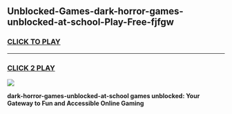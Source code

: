 
## Unblocked-Games-dark-horror-games-unblocked-at-school-Play-Free-fjfgw
<h3>
<a href="https://premium76.site?title=dark-horror-games-unblocked-at-school&ref=22A">CLICK TO PLAY</a></h3>
<hr>

<h3>
<a href="https://premium76.site?title=dark-horror-games-unblocked-at-school&ref=22A">CLICK 2 PLAY</a>
  
</h3>

<a href="https://premium76.site?title=dark-horror-games-unblocked-at-school&ref=22A"><img src="https://clearcache.store/games.png"></a>


**dark-horror-games-unblocked-at-school games unblocked: Your Gateway to Fun and Accessible Online Gaming**
